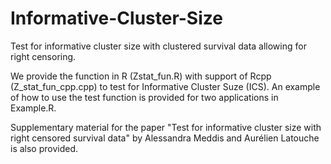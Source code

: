 # Informative-Cluster-Size
Test for informative cluster size with clustered survival data allowing for right censoring.

We provide the function in R (Zstat_fun.R) with support of Rcpp (Z_stat_fun_cpp.cpp) to test for Informative Cluster Suze (ICS).
An example of how to use the test function is provided for two applications in Example.R. 

Supplementary material for the paper "Test for informative cluster size with right censored survival data" by Alessandra Meddis and Aurélien Latouche is also provided. 
